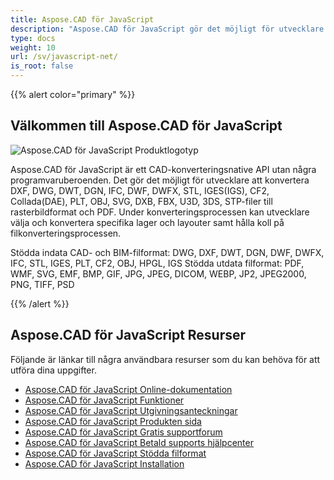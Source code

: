 ```yaml
---
title: Aspose.CAD för JavaScript
description: "Aspose.CAD för JavaScript gör det möjligt för utvecklare att öppna, läsa och bearbeta AutoCAD DWG, DXF, DWT och andra CAD- och BIM-filformat, såsom: DGN, DWF, DWFX, IFC, STL, IGES, PLT, CF2, OBJ, HPGL, IGS."
type: docs
weight: 10
url: /sv/javascript-net/
is_root: false
---
```


{{% alert color="primary" %}}

## **Välkommen till Aspose.CAD för JavaScript**

![Aspose.CAD för JavaScript Produktlogotyp](/cad/_assets/home_5.png)

Aspose.CAD för JavaScript är ett CAD-konverteringsnative API utan några programvaruberoenden. Det gör det möjligt för utvecklare att konvertera DXF, DWG, DWT, DGN, IFC, DWF, DWFX, STL, IGES(IGS), CF2, Collada(DAE), PLT, OBJ, SVG, DXB, FBX, U3D, 3DS, STP-filer till rasterbildformat och PDF. 
Under konverteringsprocessen kan utvecklare välja och konvertera specifika lager och layouter samt hålla koll på filkonverteringsprocessen.

Stödda indata CAD- och BIM-filformat: DWG, DXF, DWT, DGN, DWF, DWFX, IFC, STL, IGES, PLT, CF2, OBJ, HPGL, IGS
Stödda utdata filformat: PDF, WMF, SVG, EMF, BMP, GIF, JPG, JPEG, DICOM, WEBP, JP2, JPEG2000, PNG, TIFF, PSD

{{% /alert %}}

## **Aspose.CAD för JavaScript Resurser**

Följande är länkar till några användbara resurser som du kan behöva för att utföra dina uppgifter.

- [Aspose.CAD för JavaScript Online-dokumentation](/cad/javascript-net/)
- [Aspose.CAD för JavaScript Funktioner](/cad/javascript-net/features/)
- [Aspose.CAD för JavaScript Utgivningsanteckningar](https://releases.aspose.com/cad/javascript-net/release-notes/)
- [Aspose.CAD för JavaScript Produkten sida](https://products.aspose.com/cad/javascript-net/)
- [Aspose.CAD för JavaScript Gratis supportforum](https://forum.aspose.com/c/cad/19)
- [Aspose.CAD för JavaScript Betald supports hjälpcenter](https://helpdesk.aspose.com/)
- [Aspose.CAD för JavaScript Stödda filformat](/cad/javascript-net/supported-file-formats/)
- [Aspose.CAD för JavaScript Installation](/cad/javascript-net/installation/)
